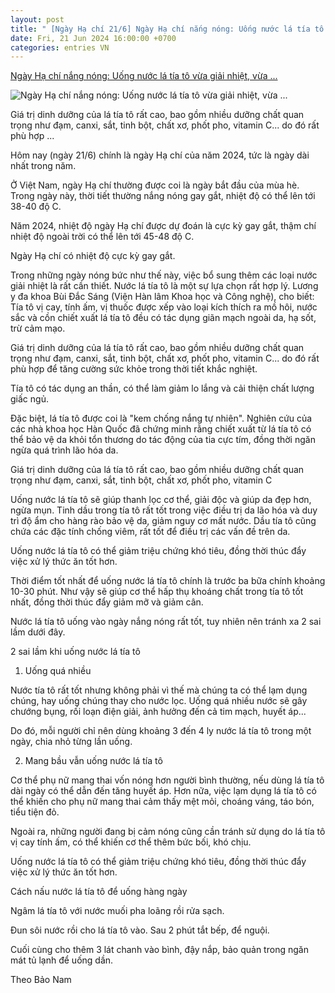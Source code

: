 ```yaml
---
layout: post
title: " [Ngày Hạ chí 21/6] Ngày Hạ chí nắng nóng: Uống nước lá tía tô vừa giải nhiệt, vừa ..."
date: Fri, 21 Jun 2024 16:00:00 +0700
categories: entries VN
---
```

[Ngày Hạ chí nắng nóng: Uống nước lá tía tô vừa giải nhiệt, vừa ...](https://cafebiz.vn/ngay-ha-chi-nang-nong-uong-nuoc-la-tia-to-vua-giai-nhiet-vua-chong-nang-tu-nhien-nhung-dung-pham-phai-2-sai-lam-176240621165259619.chn)

![Ngày Hạ chí nắng nóng: Uống nước lá tía tô vừa giải nhiệt, vừa ...](https://cafebiz.cafebizcdn.vn/zoom/600_315/162123310254002176/2024/6/21/avatar1718963586716-1718963586936564155944.jpg)

Giá trị dinh dưỡng của lá tía tô rất cao, bao gồm nhiều dưỡng chất quan trọng như đạm, canxi, sắt, tinh bột, chất xơ, phốt pho, vitamin C... do đó rất phù hợp ...

Hôm nay (ngày 21/6) chính là ngày Hạ chí của năm 2024, tức là ngày dài nhất trong năm.

Ở Việt Nam, ngày Hạ chí thường được coi là ngày bắt đầu của mùa hè. Trong ngày này, thời tiết thường nắng nóng gay gắt, nhiệt độ có thể lên tới 38-40 độ C.

Năm 2024, nhiệt độ ngày Hạ chí được dự đoán là cực kỳ gay gắt, thậm chí nhiệt độ ngoài trời có thể lên tới 45-48 độ C.

Ngày Hạ chí có nhiệt độ cực kỳ gay gắt.

Trong những ngày nóng bức như thế này, việc bổ sung thêm các loại nước giải nhiệt là rất cần thiết. Nước lá tía tô là một sự lựa chọn rất hợp lý. Lương y đa khoa Bùi Đắc Sáng (Viện Hàn lâm Khoa học và Công nghệ), cho biết: Tía tô vị cay, tính ấm, vị thuốc được xếp vào loại kích thích ra mồ hôi, nước sắc và cồn chiết xuất lá tía tô đều có tác dụng giãn mạch ngoài da, hạ sốt, trừ cảm mạo.

Giá trị dinh dưỡng của lá tía tô rất cao, bao gồm nhiều dưỡng chất quan trọng như đạm, canxi, sắt, tinh bột, chất xơ, phốt pho, vitamin C... do đó rất phù hợp để tăng cường sức khỏe trong thời tiết khắc nghiệt.

Tía tô có tác dụng an thần, có thể làm giảm lo lắng và cải thiện chất lượng giấc ngủ.

Đặc biệt, lá tía tô được coi là "kem chống nắng tự nhiên". Nghiên cứu của các nhà khoa học Hàn Quốc đã chứng minh rằng chiết xuất từ lá tía tô có thể bảo vệ da khỏi tổn thương do tác động của tia cực tím, đồng thời ngăn ngừa quá trình lão hóa da.

Giá trị dinh dưỡng của lá tía tô rất cao, bao gồm nhiều dưỡng chất quan trọng như đạm, canxi, sắt, tinh bột, chất xơ, phốt pho, vitamin C

Uống nước lá tía tô sẽ giúp thanh lọc cơ thể, giải độc và giúp da đẹp hơn, ngừa mụn. Tinh dầu trong tía tô rất tốt trong việc điều trị da lão hóa và duy trì độ ẩm cho hàng rào bảo vệ da, giảm nguy cơ mất nước. Dầu tía tô cũng chứa các đặc tính chống viêm, rất tốt để điều trị các vấn đề trên da.

Uống nước lá tía tô có thể giảm triệu chứng khó tiêu, đồng thời thúc đẩy việc xử lý thức ăn tốt hơn.

Thời điểm tốt nhất để uống nước lá tía tô chính là trước ba bữa chính khoảng 10-30 phút. Như vậy sẽ giúp cơ thể hấp thụ khoáng chất trong tía tô tốt nhất, đồng thời thúc đẩy giảm mỡ và giảm cân.

Nước lá tía tô uống vào ngày nắng nóng rất tốt, tuy nhiên nên tránh xa 2 sai lầm dưới đây.

2 sai lầm khi uống nước lá tía tô

1. Uống quá nhiều

Nước tía tô rất tốt nhưng không phải vì thế mà chúng ta có thể lạm dụng chúng, hay uống chúng thay cho nước lọc. Uống quá nhiều nước sẽ gây chướng bụng, rối loạn điện giải, ảnh hưởng đến cả tim mạch, huyết áp...

Do đó, mỗi người chỉ nên dùng khoảng 3 đến 4 ly nước lá tía tô trong một ngày, chia nhỏ từng lần uống.

2. Mang bầu vẫn uống nước lá tía tô

Cơ thể phụ nữ mang thai vốn nóng hơn người bình thường, nếu dùng lá tía tô dài ngày có thể dẫn đến tăng huyết áp. Hơn nữa, việc lạm dụng lá tía tô có thể khiến cho phụ nữ mang thai cảm thấy mệt mỏi, choáng váng, táo bón, tiểu tiện đỏ.

Ngoài ra, những người đang bị cảm nóng cũng cần tránh sử dụng do lá tía tô vị cay tính ấm, có thể khiến cơ thể thêm bức bối, khó chịu.

Uống nước lá tía tô có thể giảm triệu chứng khó tiêu, đồng thời thúc đẩy việc xử lý thức ăn tốt hơn.

Cách nấu nước lá tía tô để uống hàng ngày

Ngâm lá tía tô với nước muối pha loãng rồi rửa sạch.

Đun sôi nước rồi cho lá tía tô vào. Sau 2 phút tắt bếp, để nguội.

Cuối cùng cho thêm 3 lát chanh vào bình, đậy nắp, bảo quản trong ngăn mát tủ lạnh để uống dần.

Theo Bảo Nam

